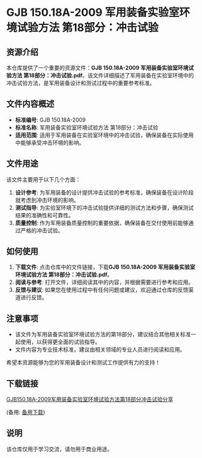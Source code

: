 # GJB 150.18A-2009 军用装备实验室环境试验方法 第18部分：冲击试验

## 资源介绍

本仓库提供了一个重要的资源文件：**GJB 150.18A-2009 军用装备实验室环境试验方法 第18部分：冲击试验.pdf**。该文件详细描述了军用装备在实验室环境中的冲击试验方法，是军用装备设计和测试过程中的重要参考标准。

## 文件内容概述

- **标准编号**: GJB 150.18A-2009
- **标准名称**: 军用装备实验室环境试验方法 第18部分：冲击试验
- **适用范围**: 适用于军用装备在实验室环境中的冲击试验，确保装备在实际使用中能够承受冲击环境的影响。

## 文件用途

该文件主要用于以下几个方面：

1. **设计参考**: 为军用装备的设计提供冲击试验的参考标准，确保装备在设计阶段就考虑到冲击环境的影响。
2. **测试指导**: 为实验室环境下的冲击试验提供详细的测试方法和步骤，确保测试结果的准确性和可靠性。
3. **质量控制**: 作为军用装备质量控制的重要依据，确保装备在交付使用前能够通过严格的冲击试验。

## 如何使用

1. **下载文件**: 点击仓库中的文件链接，下载**GJB 150.18A-2009 军用装备实验室环境试验方法 第18部分：冲击试验.pdf**。
2. **阅读与参考**: 打开文件，详细阅读其中的内容，并根据需要进行参考和应用。
3. **反馈与建议**: 如果您在使用过程中有任何问题或建议，欢迎通过仓库的反馈渠道进行反馈。

## 注意事项

- 该文件为军用装备实验室环境试验方法的第18部分，建议结合其他相关标准一起使用，以获得更全面的试验指导。
- 文件内容为专业技术标准，建议由相关领域的专业人员进行阅读和应用。

希望本资源能够为您的军用装备设计和测试工作提供有力的支持！

## 下载链接
[GJB150.18A-2009军用装备实验室环境试验方法第18部分冲击试验分享](https://pan.quark.cn/s/f9f36e64798e) 

(备用: [备用下载](https://pan.baidu.com/s/1q1DSlpZxXVEh7Z7aFDlwSw?pwd=1234))

## 说明

该仓库仅用于学习交流，请勿用于商业用途。

